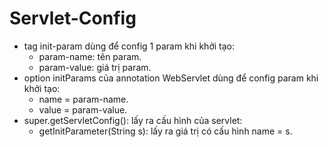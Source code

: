 # Servlet-Config

- tag init-param dùng để config 1 param khi khởi tạo:
    + param-name: tên param.
    + param-value: giá trị param.
- option initParams của annotation WebServlet dùng để config param khi khởi tạo:
    + name = param-name.
    + value = param-value.
- super.getServletConfig(): lấy ra cấu hình của servlet:
    + getInitParameter(String s): lấy ra giá trị có cấu hình name = s.